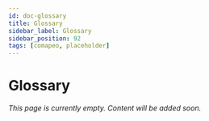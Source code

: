 ```yaml
---
id: doc-glossary
title: Glossary
sidebar_label: Glossary
sidebar_position: 92
tags: [comapeo, placeholder]
---
```


# Glossary

*This page is currently empty. Content will be added soon.*
